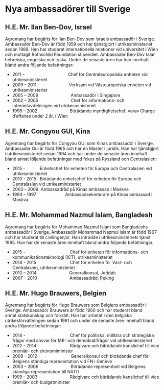 # Nya ambassadörer till Sverige

## H.E. Mr. Ilan Ben\-Dov, Israel

Agremang har begärts för Ilan Ben\-Dov som Israels ambassadör i Sverige.  Ambassadör Ben\-Dov är född 1959 och har tjänstgjort i utrikesministeriet sedan 1986\. Han har studerat internationella relationer vid universitet i Wien och mottagit Rothschild Foundation stipendiet. Ambassadör Ben\-Dov talar hebreiska, engelska och tyska. Under de senaste åren har han innehaft bland andra följande befattningar:

* 2011 –                                    Chef för Centraleuropeiska enheten vid utrikesministeriet
* 2009 – 2011                           Verksam vid Västeuropeiska enheten vid utrikesministeriet
* 2005 – 2009                           Ambassadör i Singapore
* 2002 – 2005                           Chef för informations\- och internetavdelningen vid utrikesministeriet
* 1998 – 2002                           Biträdande myndighetschef, varav Charge d’affaires under 2 år, i Wien

## H.E. Mr. Congyou GUI, Kina

Agremang har begärts för Congyou GUI som Kinas ambassadör i Sverige. Ambassadör Gui är född 1965 och har en Master i juridik. Han har tjänstgjort i utrikesministeriet sedan 1994 och har under de senaste åren innehaft bland annat följande befattningar med fokus på Ryssland och Centralasien:

* 2015 \-            Enhetschef för enheten för Europa och Centralasien vid utrikesministeriet
* 2010 \- 2015   Biträdande enhetschef för enheten för Europa och Centralasien vid utrikesministeriet
* 2003 – 2009  Ambassadråd på Kinas ambassad i Moskva
* 1994 – 1997                        Ambassadsekreterare på Kinas ambassad i Moskva

## H.E. Mr. Mohammad Nazmul Islam, Bangladesh

Agremang har begärts för Mohammad Nazmul Islam som Bangladeshs ambassadör i Sverige. Ambassadör Mohammad Nazmul Islam är född 1967 och har studerat till civilingenjör. Han inträdde i utrikesministeriets tjänst 1995\. Han har de senaste åren innehaft bland andra följande befattningar.

* 2015 \-                                     Chef för enheten för informations\- och kommunikationsteknologi (ICT), utrikesministeriet
* 2014 \- 2015                            Chef för enheten för Väst\- och Centralasien, utrikesministeriet
* 2010 – 2014                           Generalkonsul, Jeddah
* 2007 – 2010                           Ambassadråd, Peking



## H.E. Mr. Hugo Brauwers, Belgien

Agremang har begärts för Hugo Brauwers som Belgiens ambassadör i Sverige. Ambassadör Brauwers är född 1960 och har studerat bland annat statskunskap och folkrätt. Han har arbetat i den belgiska utrikesförvaltningen sedan 1991 och under de senaste åren innehaft bland andra följande befattningar:

* 2014 \-                                     Chef för politiska, militära och strategiska frågor med ansvar för MR\- och demokratifrågor vid utrikesministeriet
* 2012 \- 2014                            Rådgivare och biträdande kanslichef till vice premiär\- och ekonomiminister
* 2008 \- 2012                            Generalkonsul och biträdande chef för Belgiens ständiga representation vid FN i Genève
* 2003 – 2006                           Biträdande representant vid Belgiens ständiga representation till NATO
* 1999 – 2003                           Rådgivare och biträdande kanslichef till vice premiär\- och budgetminister

